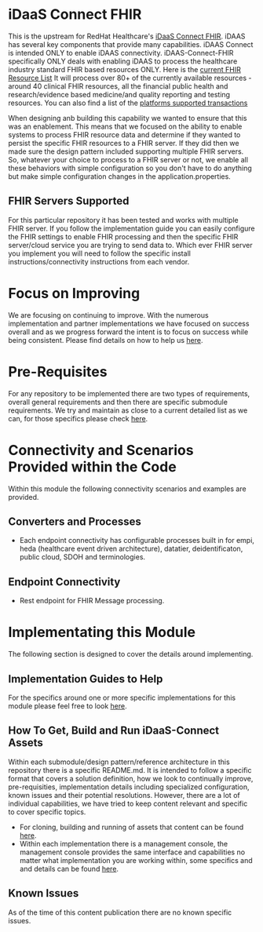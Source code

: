 # iDaaS Connect FHIR
This is the upstream for RedHat Healthcare's <a href="https://github.com/RedHat-Healthcare/iDaaS-Connect/tree/master/iDaaS-Connect-FHIR" target="_blank">iDaaS Connect FHIR</a>. iDAAS has several key components that provide many capabilities. iDAAS Connect is intended ONLY
to enable iDAAS connectivity. iDAAS-Connect-FHIR specifically ONLY deals with enabling 
iDAAS to process the healthcare industry standard FHIR based resources ONLY. Here is the 
<a href="https://www.hl7.org/fhir/resourcelist.html" target="_blank">current FHIR Resource List</a> 
It will process over 80+ of the currently available resources - around 40 clinical FHIR 
resources, all the financial public health and research/evidence based medicine/and quality
reporting and testing resources. You can also find a list of the 
<a href="http://connectedhealth-idaas.io/home/SupportedTransactions" target="_blank">platforms supported transactions</a> 

When designing anb building this capability we wanted to ensure that this was an enablement. This means that we focused 
on the ability to enable systems to process FHIR resource data and determine if they wanted to persist the specific FHIR 
resources to a FHIR server. If they did then we made sure the design pattern included supporting multiple FHIR servers. 
So, whatever your choice to process to a FHIR server or not, we enable all these behaviors with simple configuration so
you don't have to do anything but make simple configuration changes in the application.properties.

## FHIR Servers Supported
For this particular repository it has been tested and works with multiple FHIR server.
If you follow the implementation guide you can easily configure the FHIR settings to enable FHIR
processing and then the specific FHIR server/cloud service  you are trying to send data to. 
Which ever FHIR server you implement you will need to follow the specific install instructions/connectivity instructions
from each vendor. 

# Focus on Improving
We are focusing on continuing to improve. With the numerous implementation and partner implementations we
have focused on success overall and as we progress forward the intent is to focus on success while being consistent.
Please find details on how to help us [here](https://github.com/Project-Herophilus/Project-Herophilus-Assets/blob/main/OngoingEnhancements.md).

# Pre-Requisites
For any repository to be implemented there are two types of requirements, overall general requirements
and then there are specific submodule requirements. We try and maintain as close to a current detailed list
as we can, for those specifics please check [here](https://github.com/Project-Herophilus/Project-Herophilus-Assets/blob/main/PreRequisites.md).

# Connectivity and Scenarios Provided within the Code
Within this module the following connectivity scenarios and examples are provided.

## Converters and Processes
- Each endpoint connectivity has configurable processes built in for empi, heda (healthcare event
  driven architecture), datatier, deidentificaton, public cloud, SDOH and terminologies.

## Endpoint Connectivity
- Rest endpoint for FHIR Message processing.

# Implementating this Module
The following section is designed to cover the details around implementing.

## Implementation Guides to Help
For the specifics around one or more specific implementations for this module please feel free to look
[here](https://github.com/Project-Herophilus/Project-Herophilus-Assets/blob/main/Platform-Content/ImplementationGuides/intro.md).

## How To Get, Build and Run iDaaS-Connect Assets
Within each submodule/design pattern/reference architecture in this repository there is a specific README.md. It is
intended to follow a specific format that covers a solution definition, how we look to continually improve, pre-requisities,
implementation details including specialized configuration, known issues and their potential resolutions.
However, there are a lot of individual capabilities, we have tried to keep content relevant and specific to
cover specific topics.
- For cloning, building and running of assets that content can be found
  [here](https://github.com/Project-Herophilus/Project-Herophilus-Assets/blob/main/CloningBuildingRunningSolution.md).
- Within each implementation there is a management console, the management console provides the same
  interface and capabilities no matter what implementation you are working within, some specifics and
  and details can be found [here](https://github.com/Project-Herophilus/Project-Herophilus-Assets/blob/main/AdministeringPlatform.md).

## Known Issues
As of the time of this content publication there are no known specific issues. 